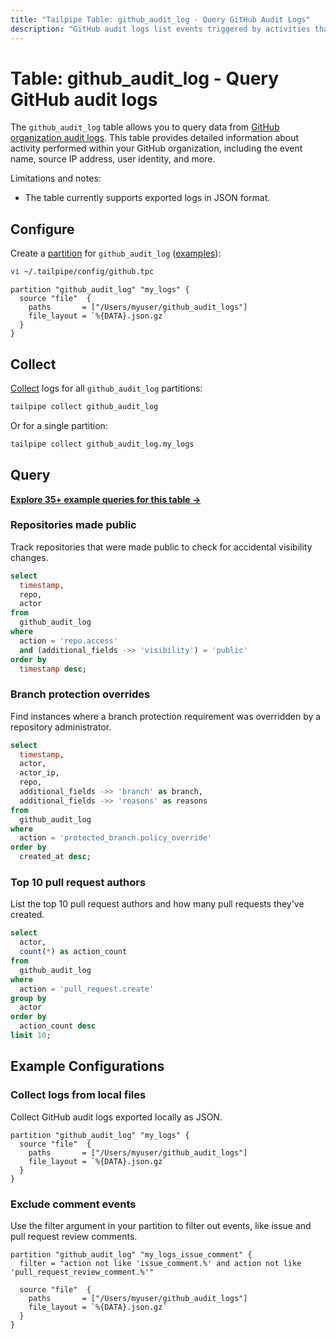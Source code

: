 ```yaml
---
title: "Tailpipe Table: github_audit_log - Query GitHub Audit Logs"
description: "GitHub audit logs list events triggered by activities that affect your organization."
---
```


# Table: github_audit_log - Query GitHub audit logs

The `github_audit_log` table allows you to query data from [GitHub organization audit logs](https://docs.github.com/en/organizations/keeping-your-organization-secure/managing-security-settings-for-your-organization/reviewing-the-audit-log-for-your-organization). This table provides detailed information about activity performed within your GitHub organization, including the event name, source IP address, user identity, and more.

Limitations and notes:
- The table currently supports exported logs in JSON format.

## Configure

Create a [partition](https://tailpipe.io/docs/manage/partition) for `github_audit_log` ([examples](https://hub.tailpipe.io/plugins/turbot/github/tables/github_audit_log#example-configurations)):

```sh
vi ~/.tailpipe/config/github.tpc
```

```hcl
partition "github_audit_log" "my_logs" {
  source "file"  {
    paths       = ["/Users/myuser/github_audit_logs"]
    file_layout = `%{DATA}.json.gz`
  }
}
```

## Collect

[Collect](https://tailpipe.io/docs/manage/collection) logs for all `github_audit_log` partitions:

```sh
tailpipe collect github_audit_log
```

Or for a single partition:

```sh
tailpipe collect github_audit_log.my_logs
```

## Query

**[Explore 35+ example queries for this table →](https://hub.tailpipe.io/plugins/turbot/github/queries/github_audit_log)**

### Repositories made public

Track repositories that were made public to check for accidental visibility changes.

```sql
select
  timestamp,
  repo,
  actor
from
  github_audit_log
where
  action = 'repo.access'
  and (additional_fields ->> 'visibility') = 'public'
order by
  timestamp desc;
```

### Branch protection overrides

Find instances where a branch protection requirement was overridden by a repository administrator.

```sql
select
  timestamp,
  actor,
  actor_ip,
  repo,
  additional_fields ->> 'branch' as branch,
  additional_fields ->> 'reasons' as reasons
from
  github_audit_log
where
  action = 'protected_branch.policy_override'
order by
  created_at desc;
```

### Top 10 pull request authors

List the top 10 pull request authors and how many pull requests they've created.

```sql
select
  actor,
  count(*) as action_count
from
  github_audit_log
where
  action = 'pull_request.create'
group by
  actor
order by
  action_count desc
limit 10;
```

## Example Configurations

### Collect logs from local files

Collect GitHub audit logs exported locally as JSON.

```hcl
partition "github_audit_log" "my_logs" {
  source "file"  {
    paths       = ["/Users/myuser/github_audit_logs"]
    file_layout = `%{DATA}.json.gz`
  }
}
```

### Exclude comment events

Use the filter argument in your partition to filter out events, like issue and pull request review comments.

```hcl
partition "github_audit_log" "my_logs_issue_comment" {
  filter = "action not like 'issue_comment.%' and action not like 'pull_request_review_comment.%'"

  source "file"  {
    paths       = ["/Users/myuser/github_audit_logs"]
    file_layout = `%{DATA}.json.gz`
  }
}
```
